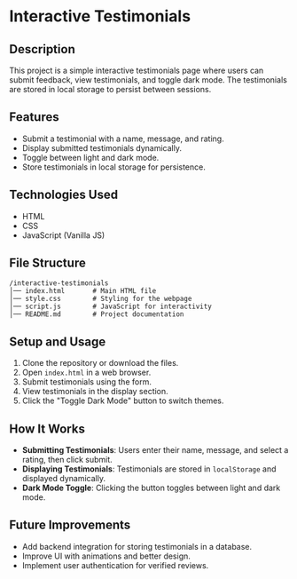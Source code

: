 # Interactive Testimonials

## Description
This project is a simple interactive testimonials page where users can submit feedback, view testimonials, and toggle dark mode. The testimonials are stored in local storage to persist between sessions.

## Features
- Submit a testimonial with a name, message, and rating.
- Display submitted testimonials dynamically.
- Toggle between light and dark mode.
- Store testimonials in local storage for persistence.

## Technologies Used
- HTML
- CSS
- JavaScript (Vanilla JS)

## File Structure
```
/interactive-testimonials
│── index.html       # Main HTML file
│── style.css        # Styling for the webpage
│── script.js        # JavaScript for interactivity
│── README.md        # Project documentation
```

## Setup and Usage
1. Clone the repository or download the files.
2. Open `index.html` in a web browser.
3. Submit testimonials using the form.
4. View testimonials in the display section.
5. Click the "Toggle Dark Mode" button to switch themes.

## How It Works
- **Submitting Testimonials**: Users enter their name, message, and select a rating, then click submit.
- **Displaying Testimonials**: Testimonials are stored in `localStorage` and displayed dynamically.
- **Dark Mode Toggle**: Clicking the button toggles between light and dark mode.

## Future Improvements
- Add backend integration for storing testimonials in a database.
- Improve UI with animations and better design.
- Implement user authentication for verified reviews.



